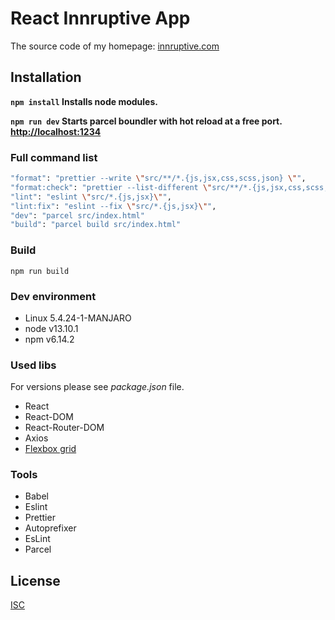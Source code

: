 # React Innruptive App

The source code of my homepage: [innruptive.com](https://innruptive.com)

## Installation

**`npm install` Installs node modules.**

**`npm run dev` Starts parcel boundler with hot reload at a free port. [http://localhost:1234](http://localhost:1234)**

### Full command list

```bash
"format": "prettier --write \"src/**/*.{js,jsx,css,scss,json} \"",
"format:check": "prettier --list-different \"src/**/*.{js,jsx,css,scss,json} \"",
"lint": "eslint \"src/*.{js,jsx}\"",
"lint:fix": "eslint --fix \"src/*.{js,jsx}\"",
"dev": "parcel src/index.html"
"build": "parcel build src/index.html"
```

### Build

`npm run build`

### Dev environment

- Linux 5.4.24-1-MANJARO
- node v13.10.1
- npm  v6.14.2

### Used libs

For versions please see *package.json* file.

- React
- React-DOM
- React-Router-DOM
- Axios
- [Flexbox grid](http://flexboxgrid.com/)

### Tools

- Babel
- Eslint
- Prettier
- Autoprefixer
- EsLint
- Parcel

## License

[ISC](https://choosealicense.com/licenses/isc/)
